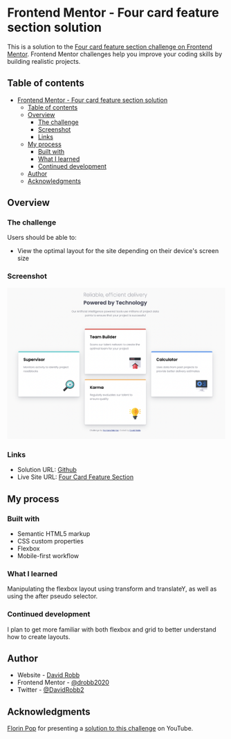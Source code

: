 # Frontend Mentor - Four card feature section solution

This is a solution to the [Four card feature section challenge on Frontend Mentor](https://www.frontendmentor.io/challenges/four-card-feature-section-weK1eFYK). Frontend Mentor challenges help you improve your coding skills by building realistic projects.

## Table of contents

- [Frontend Mentor - Four card feature section solution](#frontend-mentor---four-card-feature-section-solution)
  - [Table of contents](#table-of-contents)
  - [Overview](#overview)
    - [The challenge](#the-challenge)
    - [Screenshot](#screenshot)
    - [Links](#links)
  - [My process](#my-process)
    - [Built with](#built-with)
    - [What I learned](#what-i-learned)
    - [Continued development](#continued-development)
  - [Author](#author)
  - [Acknowledgments](#acknowledgments)

## Overview

### The challenge

Users should be able to:

- View the optimal layout for the site depending on their device's screen size

### Screenshot

![Solution screenshot](./assets/screenshot.png)

### Links

- Solution URL: [Github](https://github.com/drobb2020/four-card-feature-section)
- Live Site URL: [Four Card Feature Section](https://superlative-hummingbird-4d3dac.netlify.app/)

## My process

### Built with

- Semantic HTML5 markup
- CSS custom properties
- Flexbox
- Mobile-first workflow

### What I learned

Manipulating the flexbox layout using transform and translateY, as well as using the after pseudo selector.

### Continued development

I plan to get more familiar with both flexbox and grid to better understand how to create layouts.

## Author

- Website - [David Robb](https://davidrobb2021.tech/)
- Frontend Mentor - [@drobb2020](https://www.frontendmentor.io/profile/drobb2020)
- Twitter - [@DavidRobb2](https://www.twitter.com/DavidRobb2)

## Acknowledgments

[Florin Pop](https://www.youtube.com/c/FlorinPop) for presenting a [solution to this challenge](https://www.youtube.com/watch?v=PcSUEo0P0GU&t=2980s) on YouTube.
